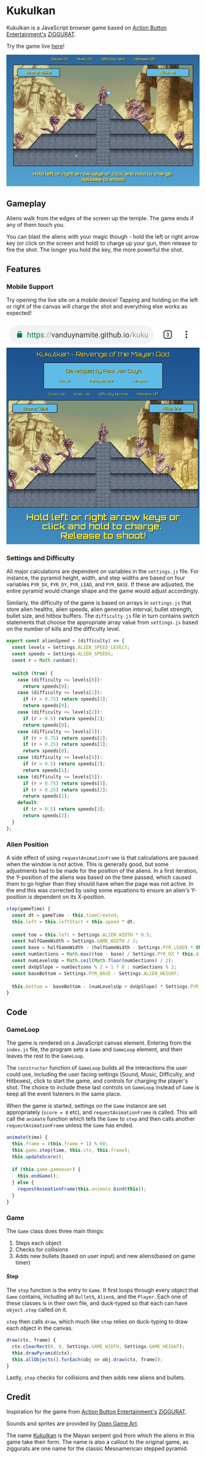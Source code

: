 # Kukulkan
Kukulkan is a JavaScript browser game based on [Action Button Entertainment's][abe_wiki] [ZiGGURAT][ziggurat_wiki].

Try the game live [here][kukulkan_live]!

![kukulkan_screenshot](https://github.com/vanduynamite/kukulkan/blob/master/screenshots/kukulkan_screenshot_focus.png)

## Gameplay
Aliens walk from the edges of the screen up the temple. The game ends if any of them touch you.

You can blast the aliens with your magic though - hold the left or right arrow key (or click on the screen and hold) to charge up your gun, then release to fire the shot. The longer you hold the key, the more powerful the shot.

## Features

### Mobile Support
Try opening the live site on a mobile device! Tapping and holding on the left or right of the canvas will charge the shot and everything else works as expected!

![kukulkan_mobile](https://github.com/vanduynamite/kukulkan/blob/master/screenshots/kukulkan_mobile.png)

### Settings and Difficulty
All major calculations are dependent on variables in the `settings.js` file. For instance, the pyramid height, width, and step widths are based on four variables `PYR_DX`, `PYR_DY`, `PYR_LEAD`, and `PYR_BASE`. If these are adjusted, the entire pyramid would change shape and the game would adjust accordingly.

Similarly, the difficulty of the game is based on arrays in `settings.js` that store alien healths, alien speeds, alien generation interval, bullet strength, bullet size, and hitbox buffers. The `difficulty.js` file in turn contains switch statements that choose the appropriate array value from `settings.js` based on the number of kills and the difficulty level.

``` JavaScript
export const alienSpeed = (difficulty) => {
  const levels = Settings.ALIEN_SPEED_LEVELS;
  const speeds = Settings.ALIEN_SPEEDS;
  const r = Math.random();

  switch (true) {
    case (difficulty <= levels[0]):
      return speeds[0];
    case (difficulty <= levels[1]):
      if (r > 0.75) return speeds[1];
      return speeds[0];
    case (difficulty <= levels[2]):
      if (r > 0.5) return speeds[1];
      return speeds[0];
    case (difficulty <= levels[3]):
      if (r > 0.75) return speeds[2];
      if (r > 0.25) return speeds[1];
      return speeds[0];
    case (difficulty <= levels[4]):
      if (r > 0.5) return speeds[2];
      return speeds[1];
    case (difficulty <= levels[5]):
      if (r > 0.75) return speeds[3];
      if (r > 0.25) return speeds[2];
      return speeds[1];
    default:
      if (r > 0.5) return speeds[3];
      return speeds[2];
  }
};
```
### Alien Position
A side effect of using `requestAnimationFrame` is that calculations are paused when the window is not active. This is generally good, but some adjustments had to be made for the position of the aliens. In a first iteration, the Y-position of the aliens was based on the time passed, which caused them to go higher than they should have when the page was not active. In the end this was corrected by using some equations to ensure an alien's Y-position is dependent on its X-position.

``` JavaScript
step(gameTime) {
  const dt = gameTime - this.timeCreated;
  this.left = this.leftStart + this.speed * dt;

  const toe = this.left + Settings.ALIEN_WIDTH * 0.5;
  const halfGameWidth = Settings.GAME_WIDTH / 2;
  const base = halfGameWidth - (halfGameWidth - Settings.PYR_LEAD) * this.dir;
  const numSections = Math.max((toe - base) / Settings.PYR_DX * this.dir, 0);
  const numLevelsUp = Math.ceil(Math.floor(numSections) / 2);
  const dxUpSlope = numSections % 2 > 1 ? 0 : numSections % 2;
  const baseBottom = Settings.PYR_BASE - Settings.ALIEN_HEIGHT;

  this.bottom =  baseBottom - (numLevelsUp + dxUpSlope) * Settings.PYR_DY;
}
```

## Code
### GameLoop
The game is rendered on a JavaScript canvas element. Entering from the `index.js` file, the program sets a `Game` and `GameLoop` element, and then leaves the rest to the `GameLoop`.

The `constructor` function of `GameLoop` builds all the interactions the user could use, including the user facing settings (Sound, Music, Difficulty, and Hitboxes), click to start the game, and controls for charging the player's shot. The choice to include these last controls on `GameLoop` instead of `Game` is keep all the event listeners in the same place.

When the game is started, settings on the `Game` instance are set appropriately (`score = 0` etc), and `requestAnimationFrame` is called. This will call the `animate` function which tells the `Game` to `step` and then calls another `requestAnimationFrame` unless the `Game` has ended.

``` JavaScript
animate(time) {
  this.frame = (this.frame + 1) % 60;
  this.game.step(time, this.ctx, this.frame);
  this.updateScore();

  if (this.game.gameover) {
    this.endGame();
  } else {
    requestAnimationFrame(this.animate.bind(this));
  }
}
```

### Game
The `Game` class does three main things:
1. Steps each object
2. Checks for collisions
3. Adds new bullets (based on user input) and new aliens(based on game timer)

#### Step
The `step` function is the entry to `Game`. It first loops through every object that `Game` contains, including all `Bullet`s, `Alien`s, and the `Player`. Each one of these classes is in their own file, and duck-typed so that each can have `object.step` called on it.

`step` then calls `draw`, which much like `step` relies on duck-typing to draw each object in the canvas.

``` JavaScript
draw(ctx, frame) {
  ctx.clearRect(0, 0, Settings.GAME_WIDTH, Settings.GAME_HEIGHT);
  this.drawPyramid(ctx);
  this.allObjects().forEach(obj => obj.draw(ctx, frame));
}
```
Lastly, `step` checks for collisions and then adds new aliens and bullets.

## Credit

Inspiration for the game from [Action Button Entertainment's][abe_wiki] [ZiGGURAT][ziggurat_wiki].

Sounds and sprites are provided by [Open Game Art][opengameart].

The name [Kukulkan][kukulkan_wiki] is the Mayan serpent god from which the aliens in this game take their form. The name is also a callout to the original game, as ziggurats are one name for the classic Mesoamerican stepped pyramid.


[ziggurat_wiki]: https://en.wikipedia.org/wiki/Ziggurat_(video_game)
[abe_wiki]: https://en.wikipedia.org/wiki/Action_Button_Entertainment
[kukulkan_wiki]: https://en.wikipedia.org/wiki/Kukulkan
[kukulkan_live]: https://vanduynamite.github.io/kukulkan/
[opengameart]: https://opengameart.org/
